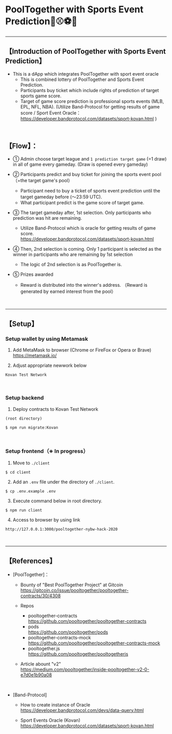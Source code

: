 # PoolTogether with Sports Event Prediction🏀⚾️⚽️🏈

***
## 【Introduction of PoolTogether with Sports Event Prediction】
- This is a dApp which integrates PoolTogether with sport event oracle
  - This is combined lottery of PoolTogether and Sports Event Prediction.
  - Participants buy ticket which include rights of prediction of target sports game score.
  - Target of game score prediction is professional sports events (MLB, EPL, NFL, NBA).
    (Utilize Band-Protocol for getting results of game score / Sport Event Oracle： https://developer.bandprotocol.com/datasets/sport-kovan.html )

&nbsp;

## 【Flow】：
- ① Admin choose target league and `1 prediction target game`  (=1 draw) in all of game every gameday.
  (Draw is opened every gameday)


- ② Participants predict and buy ticket for joining the sports event pool（=the target game's pool） 
  - Participant need to buy a ticket of sports event prediction until the target gameday before (〜23:59 UTC).
  - What participant predict is the game score of target game.


- ③ The target gameday after, 1st selection. Only participants who prediction was hit are remaining. 
  - Utilize Band-Protocol which is oracle for getting results of game score.  
    https://developer.bandprotocol.com/datasets/sport-kovan.html

- ④ Then, 2nd selection is coming. Only 1 participant is selected as the winner in participants who are remaining by 1st selection 
  - The logic of 2nd selection is as PoolTogether is.

- ⑤ Prizes awarded  
  - Reward is distributed into the winner's address.
  （Reward is generated by earned interest from the pool）
  


&nbsp;

***

## 【Setup】
### Setup wallet by using Metamask
1. Add MetaMask to browser (Chrome or FireFox or Opera or Brave)    
https://metamask.io/  


2. Adjust appropriate newwork below 
```
Kovan Test Network
```

&nbsp;


### Setup backend
1. Deploy contracts to Kovan Test Network
```
(root directory)

$ npm run migrate:Kovan
```

&nbsp;


### Setup frontend（※ In progress）
1. Move to `./client`
```
$ cd client
```

2. Add an `.env` file under the directory of `./client`.
```
$ cp .env.example .env
```

3. Execute command below in root directory.
```
$ npm run client
```

4. Access to browser by using link 
```
http://127.0.0.1:3000/pooltogether-nybw-hack-2020
```

&nbsp;


***

## 【References】
- [PoolTogether]：  
  - Bounty of "Best PoolTogether Project" at Gitcoin   
    https://gitcoin.co/issue/pooltogether/pooltogether-contracts/30/4308

  - Repos  
    - pooltogether-contracts  
      https://github.com/pooltogether/pooltogether-contracts  
    - pods  
      https://github.com/pooltogether/pods  
    - pooltogether-contracts-mock  
      https://github.com/pooltogether/pooltogether-contracts-mock  
    - pooltogether.js  
      https://github.com/pooltogether/pooltogetherjs  

  - Article abount "v2"  
    https://medium.com/pooltogether/inside-pooltogether-v2-0-e7d0e1b90a08

<br>

- [Band-Protocol]
  - How to create instance of Oracle
    https://developer.bandprotocol.com/devs/data-query.html

  - Sport Events Oracle (Kovan) 
    https://developer.bandprotocol.com/datasets/sport-kovan.html

